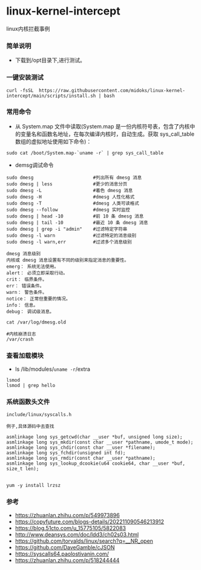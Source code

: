 # linux-kernel-intercept

linux内核拦截事例

### 简单说明

- 下载到/opt目录下,进行测试。


### 一键安装测试

```
curl -fsSL  https://raw.githubusercontent.com/midoks/linux-kernel-intercept/main/scripts/install.sh | bash
```


### 常用命令

- 从 System.map 文件中读取(System.map 是一份内核符号表，包含了内核中的变量名和函数名地址，在每次编译内核时，自动生成。获取 sys_call_table 数组的虚拟地址使用如下命令)： 

```
sudo cat /boot/System.map-`uname -r` | grep sys_call_table
```

- demsg调试命令

```
sudo dmesg 						#列出所有 dmesg 消息
sudo dmesg | less 				#更少的消息分页
sudo dmesg -L 					#着色 dmesg 消息
sudo dmesg -H 					#dmesg 人性化格式
sudo dmesg -T					#dmesg 人类可读格式
sudo dmesg --follow				#dmesg 实时监控
sudo dmesg | head -10			#前 10 条 dmesg 消息
sudo dmesg | tail -10			#最近 10 条 dmesg 消息
sudo dmesg | grep -i "admin" 	#过滤特定字符串
sudo dmesg -l warn 				#过滤特定的消息级别
sudo dmesg -l warn,err 			#过滤多个消息级别

dmesg 消息级别
内核或 dmesg 消息设置有不同的级别来指定消息的重要性。
emerg： 系统无法使用。
alert： 必须立即采取行动。
crit： 临界条件。
err： 错误条件。
warn： 警告条件。
notice： 正常但重要的情况。
info： 信息。
debug： 调试级消息。

cat /var/log/dmesg.old 

#内核崩溃日志
/var/crash

```

### 查看加载模块

- ls /lib/modules/`uname -r`/extra

```
lsmod
lsmod | grep hello
```

### 系统函数头文件
```
include/linux/syscalls.h

例子,具体源码中去查找

asmlinkage long sys_getcwd(char __user *buf, unsigned long size);
asmlinkage long sys_mkdir(const char __user *pathname, umode_t mode);
asmlinkage long sys_chdir(const char __user *filename);
asmlinkage long sys_fchdir(unsigned int fd);
asmlinkage long sys_rmdir(const char __user *pathname);
asmlinkage long sys_lookup_dcookie(u64 cookie64, char __user *buf, size_t len);
```

##
```
yum -y install lrzsz
```

### 参考
- https://zhuanlan.zhihu.com/p/549973896
- https://copyfuture.com/blogs-details/202211090546213912
- https://blog.51cto.com/u_15775105/5822083
- http://www.deansys.com/doc/ldd3/ch02s03.html
- https://github.com/torvalds/linux/search?q=__NR_open
- https://github.com/DaveGamble/cJSON
- https://syscalls64.paolostivanin.com/
- https://zhuanlan.zhihu.com/p/518244444
